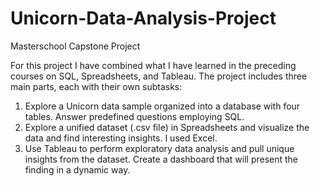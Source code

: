 # Unicorn-Data-Analysis-Project
Masterschool Capstone Project

For this project I have combined what I have learned in the preceding courses on SQL, Spreadsheets, and Tableau. 
The project includes three main parts, each with their own subtasks:

1. Explore a Unicorn data sample organized into a database with four tables. Answer predefined questions employing SQL.
2. Explore a unified dataset (.csv file) in Spreadsheets and visualize the data and find interesting insights. I used Excel.
3. Use Tableau to perform exploratory data analysis and pull unique insights from the dataset. Create a dashboard that will present the finding in a dynamic way.



